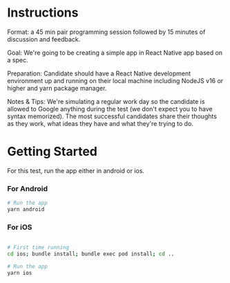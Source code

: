 # Instructions

Format: a 45 min pair programming session followed by 15 minutes of discussion and feedback.

Goal: We're going to be creating a simple app in React Native app based on a spec.

Preparation: Candidate should have a React Native development environment up and running on their local machine including NodeJS v16 or higher and yarn package manager.

Notes & Tips: We're simulating a regular work day so the candidate is allowed to Google anything during the test (we don't expect you to have syntax memorized). The most successful candidates share their thoughts as they work, what ideas they have and what they're trying to do.

# Getting Started

For this test, run the app either in android or ios.

### For Android

```bash
# Run the app
yarn android
```

### For iOS

```bash

# First time running
cd ios; bundle install; bundle exec pod install; cd ..

# Run the app
yarn ios
```

